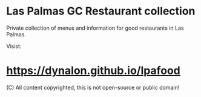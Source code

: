 # Las Palmas GC Restaurant collection

Private collection of menus and information for good restaurants in Las Palmas.

Visist:

# https://dynalon.github.io/lpafood

(C) All content copyrighted, this is not open-source or public domain!
